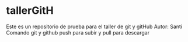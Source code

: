 # tallerGitH
Este es un repositorio de prueba para el taller de git y gitHub
Autor: Santi 
Comando git y github
push para subir y pull para descargar
